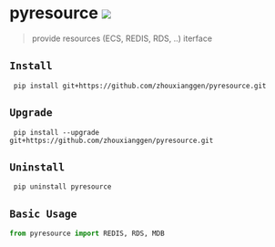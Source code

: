 pyresource
![](https://img.shields.io/badge/python%20-%203.7-brightgreen.svg)
========
> provide resources (ECS, REDIS, RDS, ..) iterface

## `Install`
` pip install git+https://github.com/zhouxianggen/pyresource.git`

## `Upgrade`
` pip install --upgrade git+https://github.com/zhouxianggen/pyresource.git`

## `Uninstall`
` pip uninstall pyresource`

## `Basic Usage`
```python
from pyresource import REDIS, RDS, MDB
```
